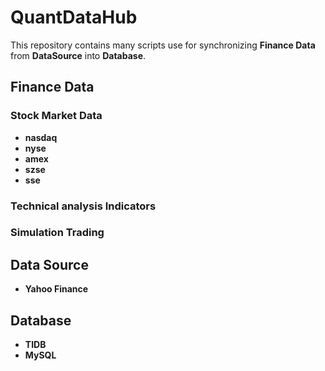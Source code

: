 # QuantDataHub

This repository contains many scripts use for synchronizing **Finance Data** from **DataSource** into **Database**. 

## Finance Data
### Stock Market Data
- **nasdaq**
- **nyse**
- **amex**
- **szse**
- **sse**

### Technical analysis Indicators

### Simulation Trading

## Data Source

- **Yahoo Finance**

## Database

- **TIDB**
- **MySQL**



